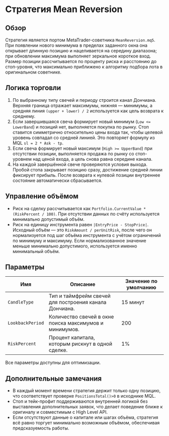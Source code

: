 # Стратегия Mean Reversion

## Обзор
Стратегия является портом MetaTrader-советника `MeanReversion.mq5`. При появлении нового минимума в пределах заданного окна она открывает длинную позицию и нацеливается на середину диапазона; при обновлении максимума выполняет зеркальное короткое вход. Размер позиции рассчитывается по проценту риска и расстоянию до стоп-уровня, что максимально приближено к алгоритму подбора лота в оригинальном советнике.

## Логика торговли
1. По выбранному типу свечей и периоду строится канал Дончиана. Верхняя граница отражает максимумы, нижняя — минимумы, а средняя линия `(upper + lower) / 2` используется как цель возврата к среднему.
2. Если завершившаяся свеча формирует новый минимум (`Low <= LowerBand`) и позиций нет, выполняется покупка по рынку. Стоп ставится симметрично относительно цены входа так, чтобы целевой уровень совпадал со средней линией. Это повторяет формулу из MQL `sl = 2 * Ask - tp`.
3. Если свеча формирует новый максимум (`High >= UpperBand`) при отсутствии позиции, выполняется продажа по рынку со стоп-уровнем над ценой входа, а цель снова равна середине канала.
4. На каждой завершённой свече проверяются условия выхода. Пробой стопа закрывает позицию сразу, достижение средней линии фиксирует прибыль. После возврата к нулевой позиции внутреннее состояние автоматически сбрасывается.

## Управление объёмом
* Риск на сделку рассчитывается как `Portfolio.CurrentValue * (RiskPercent / 100)`. При отсутствии данных по счёту используется минимально допустимый объём.
* Риск на единицу инструмента равен `|EntryPrice - StopPrice|`. Исходный объём — это `RiskAmount / perUnitRisk`, после чего он нормализуется под шаг объёма инструмента с учётом ограничений по минимуму и максимуму. Если нормализованное значение меньше минимально допустимого, используется именно минимальный объём.

## Параметры
| Имя | Описание | Значение по умолчанию |
| --- | --- | --- |
| `CandleType` | Тип и таймфрейм свечей для построения канала Дончиана. | 15 минут |
| `LookbackPeriod` | Количество свечей в окне поиска максимумов и минимумов. | 200 |
| `RiskPercent` | Процент капитала, которым рискнут в одной сделке. | 1% |

Все параметры доступны для оптимизации.

## Дополнительные замечания
* В каждый момент времени стратегия держит только одну позицию, что соответствует проверке `PositionsTotal()>0` в исходнике MQL.
* Стоп и тейк-профит поддерживаются внутренней логикой без выставления дополнительных заявок, что делает поведение ближе к оригиналу и совместимым с High Level API.
* Если отсутствуют данные о капитале или шагах объёма, стратегия всё равно торгует минимально возможным объёмом, обеспечивая предсказуемость работы.
